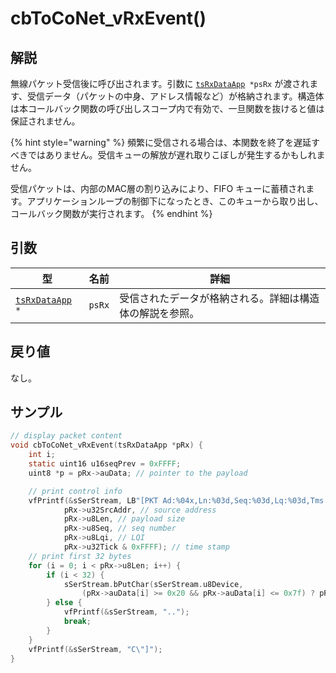# cbToCoNet_vRxEvent()

## 解説

無線パケット受信後に呼び出されます。引数に [`tsRxDataApp`](../gou-zao-ti/tsrxdataapp.md)` *psRx` が渡されます、受信データ（パケットの中身、アドレス情報など）が格納されます。構造体は本コールバック関数の呼び出しスコープ内で有効で、一旦関数を抜けると値は保証されません。

{% hint style="warning" %}
頻繁に受信される場合は、本関数を終了を遅延すべきではありません。受信キューの解放が遅れ取りこぼしが発生するかもしれません。

受信パケットは、内部のMAC層の割り込みにより、FIFO キューに蓄積されます。アプリケーションループの制御下になったとき、このキューから取り出し、コールバック関数が実行されます。
{% endhint %}

## 引数

| 型                                                 | 名前     | 詳細                           |
| ------------------------------------------------- | ------ | ---------------------------- |
| [`tsRxDataApp`](../gou-zao-ti/tsrxdataapp.md)` *` | `psRx` | 受信されたデータが格納される。詳細は構造体の解説を参照。 |

## 戻り値

なし。

## サンプル

```c
// display packet content 
void cbToCoNet_vRxEvent(tsRxDataApp *pRx) {
	int i;
	static uint16 u16seqPrev = 0xFFFF;
	uint8 *p = pRx->auData; // pointer to the payload

	// print control info
	vfPrintf(&sSerStream, LB"[PKT Ad:%04x,Ln:%03d,Seq:%03d,Lq:%03d,Tms:%05d \"",
			pRx->u32SrcAddr, // source address
			pRx->u8Len, // payload size
			pRx->u8Seq, // seq number
			pRx->u8Lqi, // LQI
			pRx->u32Tick & 0xFFFF); // time stamp
	// print first 32 bytes
	for (i = 0; i < pRx->u8Len; i++) {
		if (i < 32) {
			sSerStream.bPutChar(sSerStream.u8Device,
				(pRx->auData[i] >= 0x20 && pRx->auData[i] <= 0x7f) ? pRx->auData[i] : '.');
		} else {
			vfPrintf(&sSerStream, "..");
			break;
		}
	}
	vfPrintf(&sSerStream, "C\"]");
}
```

